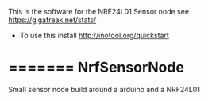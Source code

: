 This is the software for the NRF24L01 Sensor node see https://gigafreak.net/stats/

* To use this install http://inotool.org/quickstart

=======
NrfSensorNode
=============

Small sensor node build around a arduino and a NRF24L01
